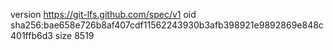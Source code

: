 version https://git-lfs.github.com/spec/v1
oid sha256:bae658e726b8af407cdf11562243930b3afb398921e9892869e848c401ffb6d3
size 8519
